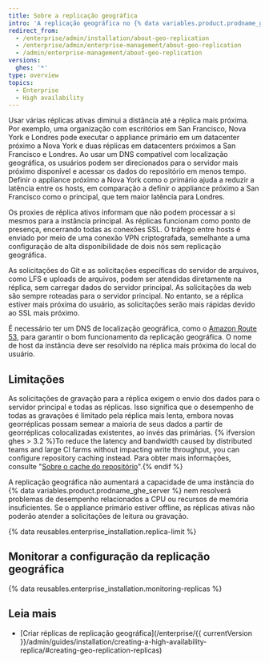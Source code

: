 ```yaml
---
title: Sobre a replicação geográfica
intro: 'A replicação geográfica no {% data variables.product.prodname_ghe_server %} usa várias réplicas ativas para atender às solicitações de datacenters distribuídos geograficamente.'
redirect_from:
  - /enterprise/admin/installation/about-geo-replication
  - /enterprise/admin/enterprise-management/about-geo-replication
  - /admin/enterprise-management/about-geo-replication
versions:
  ghes: '*'
type: overview
topics:
  - Enterprise
  - High availability
---
```


Usar várias réplicas ativas diminui a distância até a réplica mais próxima. Por exemplo, uma organização com escritórios em San Francisco, Nova York e Londres pode executar o appliance primário em um datacenter próximo a Nova York e duas réplicas em datacenters próximos a San Francisco e Londres. Ao usar um DNS compatível com localização geográfica, os usuários podem ser direcionados para o servidor mais próximo disponível e acessar os dados do repositório em menos tempo. Definir o appliance próximo a Nova York como o primário ajuda a reduzir a latência entre os hosts, em comparação a definir o appliance próximo a San Francisco como o principal, que tem maior latência para Londres.

Os proxies de réplica ativos informam que não podem processar a si mesmos para a instância principal. As réplicas funcionam como ponto de presença, encerrando todas as conexões SSL. O tráfego entre hosts é enviado por meio de uma conexão VPN criptografada, semelhante a uma configuração de alta disponibilidade de dois nós sem replicação geográfica.

As solicitações do Git e as solicitações específicas do servidor de arquivos, como LFS e uploads de arquivos, podem ser atendidas diretamente na réplica, sem carregar dados do servidor principal. As solicitações da web são sempre roteadas para o servidor principal. No entanto, se a réplica estiver mais próxima do usuário, as solicitações serão mais rápidas devido ao SSL mais próximo.

É necessário ter um DNS de localização geográfica, como o [Amazon Route 53](http://docs.aws.amazon.com/Route53/latest/DeveloperGuide/routing-policy.html#routing-policy-geo), para garantir o bom funcionamento da replicação geográfica. O nome de host da instância deve ser resolvido na réplica mais próxima do local do usuário.

## Limitações

As solicitações de gravação para a réplica exigem o envio dos dados para o servidor principal e todas as réplicas. Isso significa que o desempenho de todas as gravações é limitado pela réplica mais lenta, embora novas georréplicas possam semear a maioria de seus dados a partir de georréplicas colocalizadas existentes, ao invés das primárias. {% ifversion ghes > 3.2 %}To reduce the latency and bandwidth caused by distributed teams and large CI farms without impacting write throughput, you can configure repository caching instead. Para obter mais informações, consulte "[Sobre o cache do repositório](/admin/enterprise-management/caching-repositories/about-repository-caching)".{% endif %}

A replicação geográfica não aumentará a capacidade de uma instância do {% data variables.product.prodname_ghe_server %} nem resolverá problemas de desempenho relacionados a CPU ou recursos de memória insuficientes. Se o appliance primário estiver offline, as réplicas ativas não poderão atender a solicitações de leitura ou gravação.

{% data reusables.enterprise_installation.replica-limit %}

## Monitorar a configuração da replicação geográfica

{% data reusables.enterprise_installation.monitoring-replicas %}

## Leia mais
- [Criar réplicas de replicação geográfica](/enterprise/{{ currentVersion }}/admin/guides/installation/creating-a-high-availability-replica/#creating-geo-replication-replicas)
